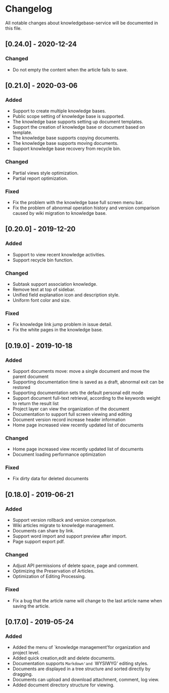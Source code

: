 # Changelog
All notable changes about knowledgebase-service will be documented in this file.

## [0.24.0] - 2020-12-24

### Changed

- Do not empty the content when the article fails to save.



## [0.21.0] - 2020-03-06

### Added

- Support to create multiple knowledge bases.
- Public scope setting of knowledge base is supported.
- The knowledge base supports setting up document templates.  
- Support the creation of knowledge base or document based on template.
- The knowledge base supports copying documents.
- The knowledge base supports moving documents.
- Support knowledge base recovery from recycle bin.  

### Changed

- Partial views style optimization. 
- Partial report optimization.

### Fixed

- Fix the problem with the knowledge base full screen menu bar.
- Fix the problem of abnormal operation history and version comparison caused by wiki migration to knowledge base.


## [0.20.0] - 2019-12-20

### Added

- Support to view recent knowledge activities.
- Support recycle bin function.  

### Changed

- Subtask support association knowledge.
- Remove text at top of sidebar.
- Unified field explanation icon and description style.
- Uniform font color and size.

### Fixed

- Fix knowledge link jump problem in issue detail.
- Fix the white pages in the knowledge base.


## [0.19.0] - 2019-10-18

### Added

- Support documents move: move a single document and move the parent document
- Supporting documentation time is saved as a draft, abnormal exit can be restored
- Supporting documentation sets the default personal edit mode
- Support document full-text retrieval, according to the keywords weight to return the result list
- Project layer can view the organization of the document
- Documentation to support full screen viewing and editing
- Document version record increase header information
- Home page increased view recently updated list of documents

### Changed

- Home page increased view recently updated list of documents
- Document loading performance optimization

### Fixed

- Fix dirty data for deleted documents

## [0.18.0] - 2019-06-21

### Added

- Support version rollback and version comparison.
- Wiki articles migrate to knowledge management.
- Documents can share by link.
- Support word import and support preview after import.
- Page support export pdf.

### Changed

- Adjust API permissions of delete space, page and comment.
- Optimizing the Preservation of Articles.
- Optimization of Editing Processing.

### Fixed

- Fix a bug that the article name will change to the last article name when saving the article.
  

## [0.17.0] - 2019-05-24

### Added

- Added the menu of `knowledge management'for organization and project level.
- Added quick creation,edit and delete documents.
- Documentation supports `Markdown'and `WYSIWYG' editing styles.
- Documents are displayed in a tree structure and sorted directly by dragging.
- Documents can upload and download attachment, comment, log view.
- Added document directory structure for viewing.
